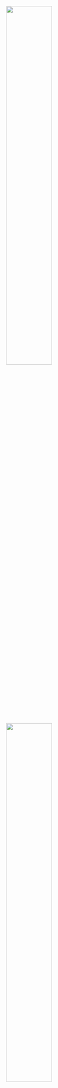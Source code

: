 <div align="center">
  <a href="https://github.com/ochiengotieno304">
    <img height="50%" src="https://github-readme-stats.vercel.app/api?username=ochiengotieno304&show_icons=true&count_private=true&theme=darcula&hide_border=true&hide=issues,contribs&bg_color=00000000"/>
  </a>

  <a href="https://github.com/ochiengotieno304">
    <img height="50%" src="https://github-readme-stats.vercel.app/api/top-langs/?username=ochiengotieno304&layout=compact&hide_border=true&theme=darcula&bg_color=00000000&langs_count=6&hide=html,css"/>
  </a>
</div>
